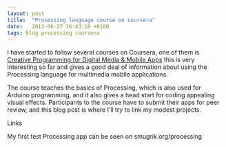 ```yaml
---
layout: post
title:  "Processing language course on coursera"
date:   2013-06-27 16:43:18 +0100
tags: blog processing coursera
---
```


I have started to follow several courses on Coursera, one of them is [Creative Programming for Digital Media & Mobile Apps](https://www.coursera.org/learn/digitalmedia) this is very interesting so far and gives a good deal of information about using the Processing language for multimedia mobile applications.

The course teaches the basics of Processing, which is also used for Arduino programming, and it also gives a head start for coding appealing visual effects. Participants to the course have to submit their apps for peer review, and this blog post is where I’ll try to link my modest projects.

Links

My first test Processing app can be seen on smugrik.org/processing